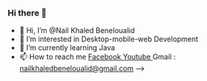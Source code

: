 ### Hi there 👋

- 👋 Hi, I’m @Nail Khaled Beneloualid
- 👀 I’m interested in Desktop-mobile-web Development 
- 🌱 I’m currently learning Java 
- 📫 How to reach me 
<a href = https://www.facebook.com/nailKhaaled> Facebook </a>
<a href= https://www.youtube.com/channel/UCPY6WblsryXQn3dBRwgZn_g> Youtube </a>
Gmail : nailkhaledbeneloualid@gmail.com
-->
